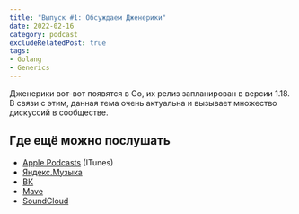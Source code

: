 ```yaml
---
title: "Выпуск #1: Обсуждаем Дженерики"
date: 2022-02-16
category: podcast
excludeRelatedPost: true
tags:
- Golang
- Generics
---
```


Дженерики вот-вот появятся в Go, их релиз запланирован в версии 1.18. В связи с этим, данная тема
очень актуальна и вызывает множество дискуссий в сообществе.

<!-- more -->

<PlayerEmbedApple title="Выпуск #1: Обсуждаем Дженерики"
author="Go Get Podcast"
authorId="id1610745137"
episodeId="1000551530141"
/>

## Где ещё можно послушать

- [Apple Podcasts](https://podcasts.apple.com/us/podcast/%D0%B2%D1%8B%D0%BF%D1%83%D1%81%D0%BA-1-%D0%BE%D0%B1%D1%81%D1%83%D0%B6%D0%B4%D0%B0%D0%B5%D0%BC-%D0%B4%D0%B6%D0%B5%D0%BD%D0%B5%D1%80%D0%B8%D0%BA%D0%B8/id1610745137?i=1000551530141) (ITunes)
- [Яндекс.Музыка](https://music.yandex.ru/album/21540938/track/101881355)
- [ВК](https://vk.com/podcast-210788342_456239017)
- [Mave](https://gogetpodcast.mave.digital/ep-1)
- [SoundCloud](https://soundcloud.com/go-get-podcast/vypusk-1-obsuzhdaem-dzheneriki-1)

<Remark></Remark>